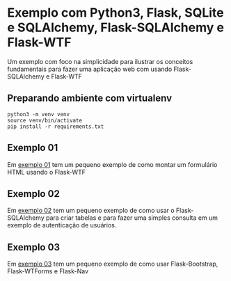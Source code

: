 # Exemplo com Python3, Flask, SQLite e SQLAlchemy, Flask-SQLAlchemy e Flask-WTF

Um exemplo com foco na simplicidade para ilustrar os conceitos fundamentais para fazer uma aplicação web com usando Flask-SQLAlchemy e Flask-WTF


## Preparando ambiente com virtualenv



```shell
python3 -m venv venv
source venv/bin/activate
pip install -r requirements.txt
```



## Exemplo 01

Em [exemplo 01](exemplo01) tem um pequeno exemplo de como montar um formulário HTML usando o Flask-WTF



## Exemplo 02

Em [exemplo 02](exemplo02) tem um pequeno exemplo de como usar o Flask-SQLAlchemy para criar tabelas e para fazer uma simples consulta em um exemplo de autenticação de usuários.

## Exemplo 03

Em [exemplo 03](exemplo03) tem um pequeno exemplo de como usar Flask-Bootstrap, Flask-WTForms e Flask-Nav